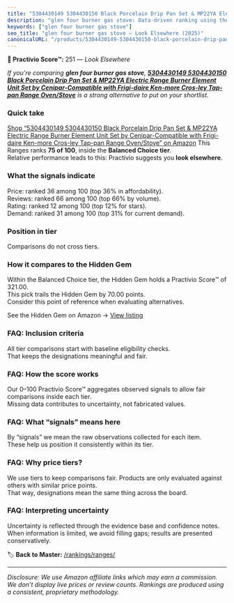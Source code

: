 ```yaml
---
title: "5304430149 5304430150 Black Porcelain Drip Pan Set & MP22YA Electric Range Burner Element Unit Set by Cenipar-Compatible with Frigi-daire Ken-more Cros-ley Tap-pan Range Oven/Stove"
description: "glen four burner gas stove: Data-driven ranking using the Practivio Score™. Positioned by quality, value, demand, findability, momentum."
keywords: ["glen four burner gas stove"]
seo_title: "glen four burner gas stove — Look Elsewhere (2025)"
canonicalURL: "/products/5304430149-5304430150-black-porcelain-drip-pan-set-mp22ya-electric-range-burner-element-unit-set-by-cenipar-compatible-with-frigi-daire-ken-more-cros-ley-tap-pan-range-ovenstove-B0CWGB1S9K/"
---
```


**🚫 Practivio Score™:** 251 — _Look Elsewhere_


*If you're comparing **glen four burner gas stove**, **[5304430149 5304430150 Black Porcelain Drip Pan Set & MP22YA Electric Range Burner Element Unit Set by Cenipar-Compatible with Frigi-daire Ken-more Cros-ley Tap-pan Range Oven/Stove](https://www.amazon.com/dp/B0CWGB1S9K?tag=practivio-20)** is a strong alternative to put on your shortlist.*
### Quick take
[Shop “5304430149 5304430150 Black Porcelain Drip Pan Set & MP22YA Electric Range Burner Element Unit Set by Cenipar-Compatible with Frigi-daire Ken-more Cros-ley Tap-pan Range Oven/Stove” on Amazon](https://www.amazon.com/dp/B0CWGB1S9K?tag=practivio-20)
This Ranges ranks **75 of 100**, inside the **Balanced Choice tier**.  
Relative performance leads to this: Practivio suggests you **look elsewhere**.

### What the signals indicate
Price: ranked 36 among 100 (top 36% in affordability).  
Reviews: ranked 66 among 100 (top 66% by volume).  
Rating: ranked 12 among 100 (top 12% for stars).  
Demand: ranked 31 among 100 (top 31% for current demand).

### Position in tier
Comparisons do not cross tiers.

### How it compares to the Hidden Gem
Within the Balanced Choice tier, the Hidden Gem holds a Practivio Score™ of 321.00.  
This pick trails the Hidden Gem by 70.00 points.  
Consider this point of reference when evaluating alternatives.  

See the Hidden Gem on Amazon → [View listing](https://www.amazon.com/dp/B08TLT65WM?tag=practivio-20)

### FAQ: Inclusion criteria
All tier comparisons start with baseline eligibility checks.  
That keeps the designations meaningful and fair.

### FAQ: How the score works
Our 0–100 Practivio Score™ aggregates observed signals to allow fair comparisons inside each tier.  
Missing data contributes to uncertainty, not fabricated values.

### FAQ: What “signals” means here
By “signals” we mean the raw observations collected for each item.  
These help us position it consistently within its tier.

### FAQ: Why price tiers?
We use tiers to keep comparisons fair. Products are only evaluated against others with similar price points.  
That way, designations mean the same thing across the board.

### FAQ: Interpreting uncertainty
Uncertainty is reflected through the evidence base and confidence notes.  
When information is limited, we avoid filling gaps; results are presented conservatively.


🏷️ **Back to Master:** [/rankings/ranges/](/rankings/ranges/)

---
_Disclosure: We use Amazon affiliate links which may earn a commission. We don’t display live prices or review counts. Rankings are produced using a consistent, proprietary methodology._
